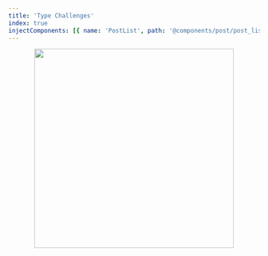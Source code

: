 ```yaml
---
title: 'Type Challenges'
index: true
injectComponents: [{ name: 'PostList', path: '@components/post/post_list.vue' }]
---
```


<div align='center' style="height: 80px;margin-bottom: 20px">
  <img src='https://github.com/type-challenges/type-challenges/raw/master/screenshots/logo.svg' width='400' />
</div>

<PostList wrap='tc'/>
